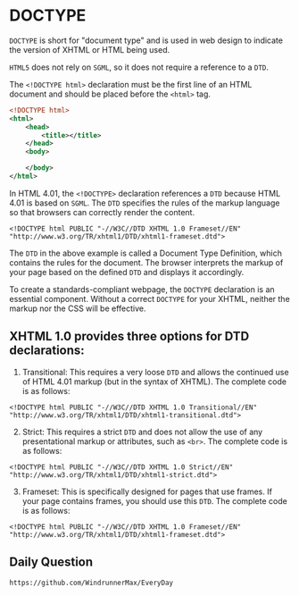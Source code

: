 # DOCTYPE

`DOCTYPE` is short for "document type" and is used in web design to indicate the version of XHTML or HTML being used. 

`HTML5` does not rely on `SGML`, so it does not require a reference to a `DTD`.

The `<!DOCTYPE html>` declaration must be the first line of an HTML document and should be placed before the `<html>` tag.

```xml
<!DOCTYPE html>
<html>
    <head>
        <title></title>
    </head>
    <body>

    </body>
</html>
```

In HTML 4.01, the `<!DOCTYPE>` declaration references a `DTD` because HTML 4.01 is based on `SGML`. The `DTD` specifies the rules of the markup language so that browsers can correctly render the content.

```
<!DOCTYPE html PUBLIC "-//W3C//DTD XHTML 1.0 Frameset//EN" "http://www.w3.org/TR/xhtml1/DTD/xhtml1-frameset.dtd">
```

The `DTD` in the above example is called a Document Type Definition, which contains the rules for the document. The browser interprets the markup of your page based on the defined `DTD` and displays it accordingly.

To create a standards-compliant webpage, the `DOCTYPE` declaration is an essential component. Without a correct `DOCTYPE` for your XHTML, neither the markup nor the CSS will be effective.

## XHTML 1.0 provides three options for DTD declarations:

1. Transitional: This requires a very loose `DTD` and allows the continued use of HTML 4.01 markup (but in the syntax of XHTML). The complete code is as follows:

```
<!DOCTYPE html PUBLIC "-//W3C//DTD XHTML 1.0 Transitional//EN" "http://www.w3.org/TR/xhtml1/DTD/xhtml1-transitional.dtd">
```

2. Strict: This requires a strict `DTD` and does not allow the use of any presentational markup or attributes, such as `<br>`. The complete code is as follows:

```
<!DOCTYPE html PUBLIC "-//W3C//DTD XHTML 1.0 Strict//EN" "http://www.w3.org/TR/xhtml1/DTD/xhtml1-strict.dtd">
```

3. Frameset: This is specifically designed for pages that use frames. If your page contains frames, you should use this `DTD`. The complete code is as follows:

```
<!DOCTYPE html PUBLIC "-//W3C//DTD XHTML 1.0 Frameset//EN" "http://www.w3.org/TR/xhtml1/DTD/xhtml1-frameset.dtd">
```

## Daily Question

```
https://github.com/WindrunnerMax/EveryDay
```